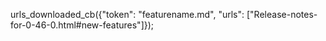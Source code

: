 urls_downloaded_cb({"token": "featurename.md", "urls": ["Release-notes-for-0-46-0.html#new-features"]});